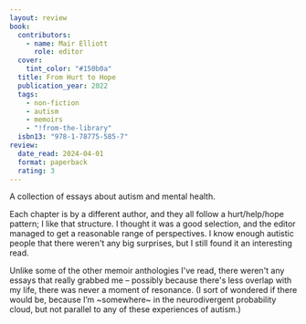 ```yaml
---
layout: review
book:
  contributors:
    - name: Mair Elliott
      role: editor
  cover:
    tint_color: "#150b0a"
  title: From Hurt to Hope
  publication_year: 2022
  tags:
    - non-fiction
    - autism
    - memoirs
    - "!from-the-library"
  isbn13: "978-1-78775-585-7"
review:
  date_read: 2024-04-01
  format: paperback
  rating: 3
---
```

A collection of essays about autism and mental health.

Each chapter is by a different author, and they all follow a hurt/help/hope pattern; I like that structure.
I thought it was a good selection, and the editor managed to get a reasonable range of perspectives.
I know enough autistic people that there weren't any big surprises, but I still found it an interesting read.

Unlike some of the other memoir anthologies I've read, there weren't any essays that really grabbed me – possibly because there's less overlap with my life, there was never a moment of resonance.
(I sort of wondered if there would be, because I’m ~somewhere~ in the neurodivergent probability cloud, but not parallel to any of these experiences of autism.)
